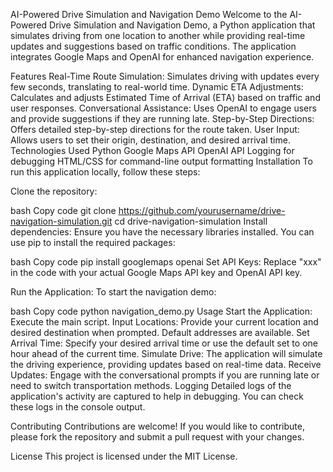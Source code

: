 AI-Powered Drive Simulation and Navigation Demo
Welcome to the AI-Powered Drive Simulation and Navigation Demo, a Python application that simulates driving from one location to another while providing real-time updates and suggestions based on traffic conditions. The application integrates Google Maps and OpenAI for enhanced navigation experience.

Features
Real-Time Route Simulation: Simulates driving with updates every few seconds, translating to real-world time.
Dynamic ETA Adjustments: Calculates and adjusts Estimated Time of Arrival (ETA) based on traffic and user responses.
Conversational Assistance: Uses OpenAI to engage users and provide suggestions if they are running late.
Step-by-Step Directions: Offers detailed step-by-step directions for the route taken.
User Input: Allows users to set their origin, destination, and desired arrival time.
Technologies Used
Python
Google Maps API
OpenAI API
Logging for debugging
HTML/CSS for command-line output formatting
Installation
To run this application locally, follow these steps:

Clone the repository:

bash
Copy code
git clone https://github.com/yourusername/drive-navigation-simulation.git
cd drive-navigation-simulation
Install dependencies: Ensure you have the necessary libraries installed. You can use pip to install the required packages:

bash
Copy code
pip install googlemaps openai
Set API Keys: Replace "xxx" in the code with your actual Google Maps API key and OpenAI API key.

Run the Application: To start the navigation demo:

bash
Copy code
python navigation_demo.py
Usage
Start the Application: Execute the main script.
Input Locations: Provide your current location and desired destination when prompted. Default addresses are available.
Set Arrival Time: Specify your desired arrival time or use the default set to one hour ahead of the current time.
Simulate Drive: The application will simulate the driving experience, providing updates based on real-time data.
Receive Updates: Engage with the conversational prompts if you are running late or need to switch transportation methods.
Logging
Detailed logs of the application's activity are captured to help in debugging. You can check these logs in the console output.

Contributing
Contributions are welcome! If you would like to contribute, please fork the repository and submit a pull request with your changes.

License
This project is licensed under the MIT License.

